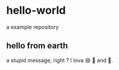 # hello-world
a example repository

## hello from earth
a stupid message, right ?
I lova :smile: :football: and :dancer:.
